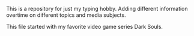 This is a repository for just my typing hobby. Adding different information overtime on different topics and media subjects. 

This file started with my favorite video game series Dark Souls. 
